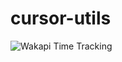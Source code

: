 # cursor-utils

<img src="https://wakapi-qt1b.onrender.com/api/badge/fahad/interval:any/project:cursor-utils" 
     alt="Wakapi Time Tracking" 
     title="Spent more than that amount of time spent on this project">
